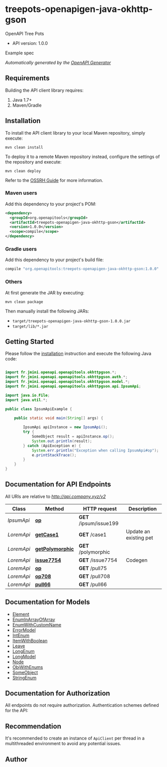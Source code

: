 # treepots-openapigen-java-okhttp-gson

OpenAPI Tree Pots
- API version: 1.0.0

Example spec


*Automatically generated by the [OpenAPI Generator](https://openapi-generator.tech)*


## Requirements

Building the API client library requires:
1. Java 1.7+
2. Maven/Gradle

## Installation

To install the API client library to your local Maven repository, simply execute:

```shell
mvn clean install
```

To deploy it to a remote Maven repository instead, configure the settings of the repository and execute:

```shell
mvn clean deploy
```

Refer to the [OSSRH Guide](http://central.sonatype.org/pages/ossrh-guide.html) for more information.

### Maven users

Add this dependency to your project's POM:

```xml
<dependency>
  <groupId>org.openapitools</groupId>
  <artifactId>treepots-openapigen-java-okhttp-gson</artifactId>
  <version>1.0.0</version>
  <scope>compile</scope>
</dependency>
```

### Gradle users

Add this dependency to your project's build file:

```groovy
compile "org.openapitools:treepots-openapigen-java-okhttp-gson:1.0.0"
```

### Others

At first generate the JAR by executing:

```shell
mvn clean package
```

Then manually install the following JARs:

* `target/treepots-openapigen-java-okhttp-gson-1.0.0.jar`
* `target/lib/*.jar`

## Getting Started

Please follow the [installation](#installation) instruction and execute the following Java code:

```java

import fr.jmini.openapi.openapitools.okhttpgson.*;
import fr.jmini.openapi.openapitools.okhttpgson.auth.*;
import fr.jmini.openapi.openapitools.okhttpgson.model.*;
import fr.jmini.openapi.openapitools.okhttpgson.api.IpsumApi;

import java.io.File;
import java.util.*;

public class IpsumApiExample {

    public static void main(String[] args) {
        
        IpsumApi apiInstance = new IpsumApi();
        try {
            SomeObject result = apiInstance.op();
            System.out.println(result);
        } catch (ApiException e) {
            System.err.println("Exception when calling IpsumApi#op");
            e.printStackTrace();
        }
    }
}

```

## Documentation for API Endpoints

All URIs are relative to *http://api.company.xyz/v2*

Class | Method | HTTP request | Description
------------ | ------------- | ------------- | -------------
*IpsumApi* | [**op**](docs/IpsumApi.md#op) | **GET** /ipsum/issue199 | 
*LoremApi* | [**getCase1**](docs/LoremApi.md#getCase1) | **GET** /case1 | Update an existing pet
*LoremApi* | [**getPolymorphic**](docs/LoremApi.md#getPolymorphic) | **GET** /polymorphic | 
*LoremApi* | [**issue7754**](docs/LoremApi.md#issue7754) | **GET** /issue7754 | Codegen
*LoremApi* | [**op**](docs/LoremApi.md#op) | **GET** /pull75 | 
*LoremApi* | [**op708**](docs/LoremApi.md#op708) | **GET** /pull708 | 
*LoremApi* | [**pull66**](docs/LoremApi.md#pull66) | **GET** /pull66 | 


## Documentation for Models

 - [Element](docs/Element.md)
 - [EnumInArrayOfArray](docs/EnumInArrayOfArray.md)
 - [EnumWithCustomName](docs/EnumWithCustomName.md)
 - [ErrorModel](docs/ErrorModel.md)
 - [IntEnum](docs/IntEnum.md)
 - [ItemWithBoolean](docs/ItemWithBoolean.md)
 - [Leave](docs/Leave.md)
 - [LongEnum](docs/LongEnum.md)
 - [LongModel](docs/LongModel.md)
 - [Node](docs/Node.md)
 - [ObjWithEnums](docs/ObjWithEnums.md)
 - [SomeObject](docs/SomeObject.md)
 - [StringEnum](docs/StringEnum.md)


## Documentation for Authorization

All endpoints do not require authorization.
Authentication schemes defined for the API:

## Recommendation

It's recommended to create an instance of `ApiClient` per thread in a multithreaded environment to avoid any potential issues.

## Author



